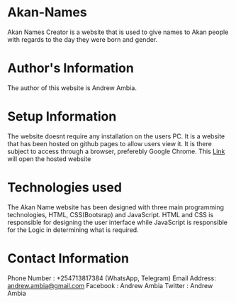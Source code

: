 # Akan-Names
Akan Names Creator is a website that is used to give names to Akan people with regards to the day they were born and gender.

# Author's Information
The author of this website is Andrew Ambia.

# Setup Information
The website doesnt require any installation on the users PC. It is a website that has been hosted on github pages to allow users view it. It is there subject to access through a browser, preferebly Google Chrome. This <a href = "https://andrew-1000.github.io/Akan-Names">Link </a> will open the hosted website

# Technologies used

The Akan Name website has been designed with three main programming technologies, HTML, CSS(Bootsrap) and JavaScript. HTML and CSS is responsible for designing the user interface while JavaScript is responsible for the Logic in determining what is required.

# Contact Information
Phone Number : +254713817384 (WhatsApp, Telegram)
Email Address: andrew.ambia@gmail.com
Facebook     : Andrew Ambia
Twitter      : Andrew Ambia

